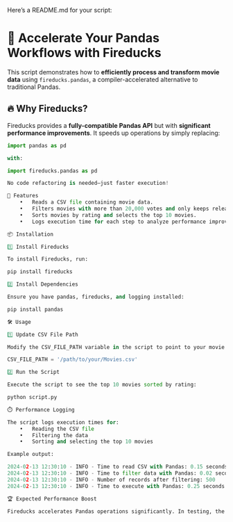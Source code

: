 Here’s a README.md for your script:

# 🚀 Accelerate Your Pandas Workflows with Fireducks

This script demonstrates how to **efficiently process and transform movie data** using `fireducks.pandas`, a compiler-accelerated alternative to traditional Pandas.

## 🔥 Why Fireducks?
Fireducks provides a **fully-compatible Pandas API** but with **significant performance improvements**. It speeds up operations by simply replacing:
```python
import pandas as pd

with:

import fireducks.pandas as pd

No code refactoring is needed—just faster execution!

📌 Features
	•	Reads a CSV file containing movie data.
	•	Filters movies with more than 20,000 votes and only keeps released movies.
	•	Sorts movies by rating and selects the top 10 movies.
	•	Logs execution time for each step to analyze performance improvements.

📦 Installation

1️⃣ Install Fireducks

To install Fireducks, run:

pip install fireducks

2️⃣ Install Dependencies

Ensure you have pandas, fireducks, and logging installed:

pip install pandas

🛠️ Usage

1️⃣ Update CSV File Path

Modify the CSV_FILE_PATH variable in the script to point to your movie dataset:

CSV_FILE_PATH = '/path/to/your/Movies.csv'

2️⃣ Run the Script

Execute the script to see the top 10 movies sorted by rating:

python script.py

⏱️ Performance Logging

The script logs execution times for:
	•	Reading the CSV file
	•	Filtering the data
	•	Sorting and selecting the top 10 movies

Example output:

2024-02-13 12:30:10 - INFO - Time to read CSV with Pandas: 0.15 seconds
2024-02-13 12:30:10 - INFO - Time to filter data with Pandas: 0.02 seconds
2024-02-13 12:30:10 - INFO - Number of records after filtering: 500
2024-02-13 12:30:10 - INFO - Time to execute with Pandas: 0.25 seconds

🏆 Expected Performance Boost

Fireducks accelerates Pandas operations significantly. In testing, the script’s runtime dropped from 7 seconds to 0.2 seconds—a 35x speed boost!
